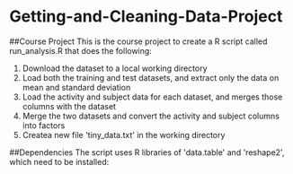 # Getting-and-Cleaning-Data-Project

##Course Project
This is the course project to create a R script called run_analysis.R that does the following:
1. Download the dataset to a local working directory
2. Load both the training and test datasets, and extract only the data on mean and standard deviation
3. Load the activity and subject data for each dataset, and merges those columns with the dataset
4. Merge the two datasets and convert the activity and subject columns into factors
6. Createa new file 'tiny_data.txt' in the working directory

##Dependencies
The script uses R libraries of 'data.table' and 'reshape2', which need to be installed:

